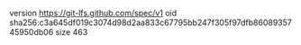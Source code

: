 version https://git-lfs.github.com/spec/v1
oid sha256:c3a645df019c3074d98d2aa833c67795bb247f305f97dfb8608935745950db06
size 463
